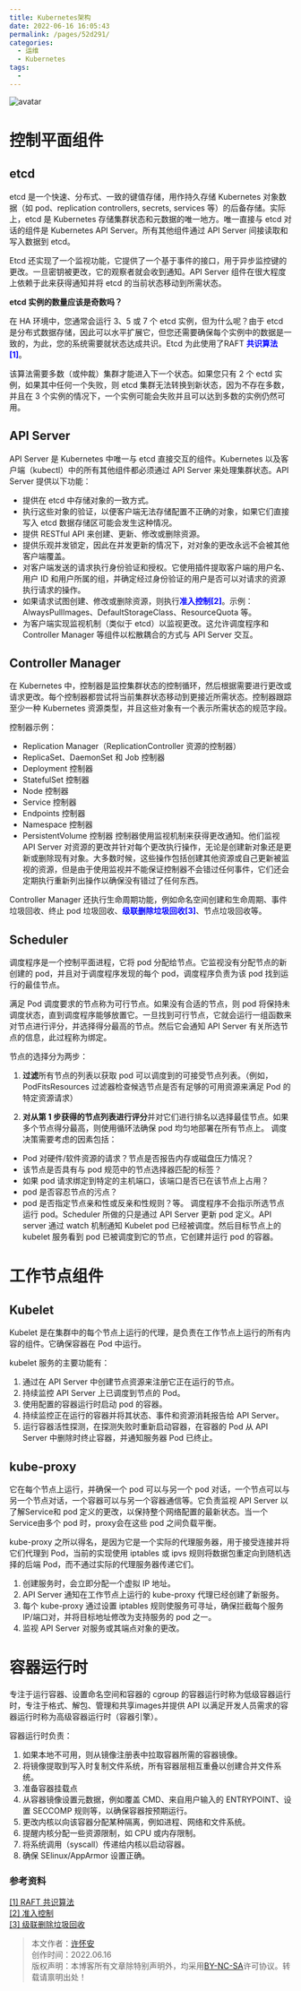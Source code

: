 ```yaml
---
title: Kubernetes架构
date: 2022-06-16 16:05:43
permalink: /pages/52d291/
categories:
  - 运维
  - Kubernetes
tags:
  - 
---
```


![avatar](../../.vuepress/public/img/kubernetes.png)
# 控制平面组件
## etcd
etcd 是一个快速、分布式、一致的键值存储，用作持久存储 Kubernetes 对象数据（如 pod、replication controllers, secrets, services 等）的后备存储。实际上，etcd 是 Kubernetes 存储集群状态和元数据的唯一地方。唯一直接与 etcd 对话的组件是 Kubernetes API Server。所有其他组件通过 API Server 间接读取和写入数据到 etcd。

Etcd 还实现了一个监视功能，它提供了一个基于事件的接口，用于异步监控键的更改。一旦密钥被更改，它的观察者就会收到通知。API Server 组件在很大程度上依赖于此来获得通知并将 etcd 的当前状态移动到所需状态。

**etcd 实例的数量应该是奇数吗？**

在 HA 环境中，您通常会运行 3、5 或 7 个 etcd 实例，但为什么呢？由于 etcd 是分布式数据存储，因此可以水平扩展它，但您还需要确保每个实例中的数据是一致的，为此，您的系统需要就状态达成共识。Etcd 为此使用了RAFT <font color='blue'>**共识算法[1]**</font>。

该算法需要多数（或仲裁）集群才能进入下一个状态。如果您只有 2 个 ectd 实例，如果其中任何一个失败，则 etcd 集群无法转换到新状态，因为不存在多数，并且在 3 个实例的情况下，一个实例可能会失败并且可以达到多数的实例仍然可用。

## API Server
API Server 是 Kubernetes 中唯一与 etcd 直接交互的组件。Kubernetes 以及客户端（kubectl）中的所有其他组件都必须通过 API Server 来处理集群状态。API Server 提供以下功能：

 * 提供在 etcd 中存储对象的一致方式。
 * 执行这些对象的验证，以便客户端无法存储配置不正确的对象，如果它们直接写入 etcd 数据存储区可能会发生这种情况。
 * 提供 RESTful API 来创建、更新、修改或删除资源。
 * 提供乐观并发锁定，因此在并发更新的情况下，对对象的更改永远不会被其他客户端覆盖。
 * 对客户端发送的请求执行身份验证和授权。它使用插件提取客户端的用户名、用户 ID 和用户所属的组，并确定经过身份验证的用户是否可以对请求的资源执行请求的操作。
 * 如果请求试图创建、修改或删除资源，则执行<font color='blue'>**准入控制[2]**</font>。示例：AlwaysPullImages、DefaultStorageClass、ResourceQuota 等。
 * 为客户端实现监视机制（类似于 etcd）以监视更改。这允许调度程序和 Controller Manager 等组件以松散耦合的方式与 API Server 交互。

## Controller Manager
在 Kubernetes 中，控制器是监控集群状态的控制循环，然后根据需要进行更改或请求更改。每个控制器都尝试将当前集群状态移动到更接近所需状态。控制器跟踪至少一种 Kubernetes 资源类型，并且这些对象有一个表示所需状态的规范字段。

控制器示例：

 * Replication Manager（ReplicationController 资源的控制器）
 * ReplicaSet、DaemonSet 和 Job 控制器
 * Deployment 控制器
 * StatefulSet 控制器
 * Node 控制器
 * Service 控制器
 * Endpoints 控制器
 * Namespace 控制器
 * PersistentVolume 控制器
控制器使用监视机制来获得更改通知。他们监视 API Server 对资源的更改并针对每个更改执行操作，无论是创建新对象还是更新或删除现有对象。大多数时候，这些操作包括创建其他资源或自己更新被监视的资源，但是由于使用监视并不能保证控制器不会错过任何事件，它们还会定期执行重新列出操作以确保没有错过了任何东西。

Controller Manager 还执行生命周期功能，例如命名空间创建和生命周期、事件垃圾回收、终止 pod 垃圾回收、<font color='blue'>**级联删除垃圾回收[3]**</font>、节点垃圾回收等。

## Scheduler
调度程序是一个控制平面进程，它将 pod 分配给节点。它监视没有分配节点的新创建的 pod，并且对于调度程序发现的每个 pod，调度程序负责为该 pod 找到运行的最佳节点。

满足 Pod 调度要求的节点称为可行节点。如果没有合适的节点，则 pod 将保持未调度状态，直到调度程序能够放置它。一旦找到可行节点，它就会运行一组函数来对节点进行评分，并选择得分最高的节点。然后它会通知 API Server 有关所选节点的信息，此过程称为绑定。

节点的选择分为两步：

1. **过滤**所有节点的列表以获取 pod 可以调度到的可接受节点列表。（例如，PodFitsResources 过滤器检查候选节点是否有足够的可用资源来满足 Pod 的特定资源请求）

2. **对从第 1 步获得的节点列表进行评分**并对它们进行排名以选择最佳节点。如果多个节点得分最高，则使用循环法确保 pod 均匀地部署在所有节点上。
调度决策需要考虑的因素包括：

 * Pod 对硬件/软件资源的请求？节点是否报告内存或磁盘压力情况？
 * 该节点是否具有与 pod 规范中的节点选择器匹配的标签？
 * 如果 pod 请求绑定到特定的主机端口，该端口是否已在该节点上占用？
 * pod 是否容忍节点的污点？
 * pod 是否指定节点亲和性或反亲和性规则？等。
调度程序不会指示所选节点运行 pod。Scheduler 所做的只是通过 API Server 更新 pod 定义。API server 通过 watch 机制通知 Kubelet pod 已经被调度。然后目标节点上的 kubelet 服务看到 pod 已被调度到它的节点，它创建并运行 pod 的容器。

# 工作节点组件
## Kubelet
Kubelet 是在集群中的每个节点上运行的代理，是负责在工作节点上运行的所有内容的组件。它确保容器在 Pod 中运行。

kubelet 服务的主要功能有：

1. 通过在 API Server 中创建节点资源来注册它正在运行的节点。
2. 持续监控 API Server 上已调度到节点的 Pod。
3. 使用配置的容器运行时启动 pod 的容器。
4. 持续监控正在运行的容器并将其状态、事件和资源消耗报告给 API Server。
5. 运行容器活性探测，在探测失败时重新启动容器，在容器的 Pod 从 API Server 中删除时终止容器，并通知服务器 Pod 已终止。

## kube-proxy
它在每个节点上运行，并确保一个 pod 可以与另一个 pod 对话，一个节点可以与另一个节点对话，一个容器可以与另一个容器通信等。它负责监视 API Server 以了解Service和 pod 定义的更改，以保持整个网络配置的最新状态。当一个Service由多个 pod 时，proxy会在这些 pod 之间负载平衡。

kube-proxy 之所以得名，是因为它是一个实际的代理服务器，用于接受连接并将它们代理到 Pod，当前的实现使用 iptables 或 ipvs 规则将数据包重定向到随机选择的后端 Pod，而不通过实际的代理服务器传递它们。

1. 创建服务时，会立即分配一个虚拟 IP 地址。
2. API Server 通知在工作节点上运行的 kube-proxy 代理已经创建了新服务。
3. 每个 kube-proxy 通过设置 iptables 规则使服务可寻址，确保拦截每个服务 IP/端口对，并将目标地址修改为支持服务的 pod 之一。
4. 监视 API Server 对服务或其端点对象的更改。

# 容器运行时
专注于运行容器、设置命名空间和容器的 cgroup 的容器运行时称为低级容器运行时，专注于格式、解包、管理和共享images并提供 API 以满足开发人员需求的容器运行时称为高级容器运行时（容器引擎）。

容器运行时负责：

1. 如果本地不可用，则从镜像注册表中拉取容器所需的容器镜像。
2. 将镜像提取到写入时复制文件系统，所有容器层相互重叠以创建合并文件系统。
3. 准备容器挂载点
4. 从容器镜像设置元数据，例如覆盖 CMD、来自用户输入的 ENTRYPOINT、设置 SECCOMP 规则等，以确保容器按预期运行。
5. 更改内核以向该容器分配某种隔离，例如进程、网络和文件系统。
6. 提醒内核分配一些资源限制，如 CPU 或内存限制。
7. 将系统调用（syscall）传递给内核以启动容器。
8. 确保 SElinux/AppArmor 设置正确。

### 参考资料
[[1] RAFT 共识算法](https://www.geeksforgeeks.org/raft-consensus-algorithm/)
<br/>[[2] 准入控制](https://kubernetes.io/docs/reference/access-authn-authz/admission-controllers/)
<br/>[[3] 级联删除垃圾回收](https://kubernetes.io/docs/concepts/architecture/garbage-collection)


>本文作者：[许怀安](https://dbsecurity.com.cn/)
><br/>创作时间：2022.06.16
><br/>版权声明：本博客所有文章除特别声明外，均采用[BY-NC-SA](https://creativecommons.org/licenses/by-nc-sa/4.0/deed.zh)许可协议。转载请禀明出处！
